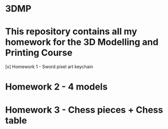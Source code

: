# 3DMP
# This repository contains all my homework for the 3D Modelling and Printing Course
[x] Homework 1 - Sword pixel art keychain
# Homework 2 - 4 models
# Homework 3 - Chess pieces + Chess table
